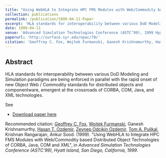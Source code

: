 ```yaml
---
title: "Using WebHLA to Integrate HPC FMS Modules with Web/Commodity based Distributed Object Technologies of CORBA, Java, COM and XML"
collection: publications
permalink: /publication/1999-04-11-Paper
excerpt: 'HLA standards for interoperability between various DoD Modeling and Simulation paradigms are being enforced in parallel with the rapid onset of new Object Web / Commodity standards for distributed objects and componentware, emergent at the crossroads of CORBA, COM, Java, and XML technologies.'
date: 1999-04-11
venue: 'Advanced Simulation Technologies Conference (ASTC’99), 1999 Hyatt Island, San Diego, California and also published by MSRC as CEWES MSRC/PET TR/99-15.'
paperurl: 'http://surface.syr.edu/npac/70/'
citation: 'Geoffrey C. Fox, Wojtek Furmanski, Ganesh Krishnamurthy, Hasan T. Ozdemir, Zeynep Odcikin Ozdemir, Tom A. Pulikal, Krishnan Rangarajan, Ankur Sood. (1999). &quot;Using WebHLA to Integrate HPC FMS Modules with Web/Commodity based&quot;, in <i>Advanced Simulation Technologies Conference (ASTC’99), Hyatt Island, San Diego, California, 1999</i>.'
---
```


Abstract
-------- 
HLA standards for interoperability between various DoD Modeling and Simulation paradigms are being enforced in parallel with the rapid onset of new Object Web / Commodity standards for distributed objects and componentware, emergent at the crossroads of CORBA, COM, Java, and XML technologies.
<br>

See 
- [Download paper here](http://surface.syr.edu/npac/70/)

Recommended citation: [Geoffrey C. Fox](https://www.linkedin.com/in/geoffrey-fox-10581a1/), [Wojtek Furmanski](https://www.linkedin.com/in/wojtek-furmanski-30248957/), Ganesh Krishnamurthy, [Hasan T. Ozdemir](https://www.linkedin.com/in/hasantimucinozdemir/), [Zeynep Odcikin Ozdemir](https://www.linkedin.com/in/zeynepodcikinozdemir/), [Tom A. Pulikal](https://www.linkedin.com/in/tom-pulikal-74055942/), Krishnan Rangarajan, Ankur Sood. (1999). "Using WebHLA to Integrate HPC FMS Modules with Web/Commodity based Distributed Object Technologies of CORBA, Java, COM and XML", in <i>Advanced Simulation Technologies Conference (ASTC’99), Hyatt Island, San Diego, California, 1999</i>. 

